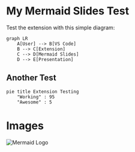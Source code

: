 # My Mermaid Slides Test

Test the extension with this simple diagram:

```mermaid
graph LR
    A[User] --> B[VS Code]
    B --> C[Extension]
    C --> D[Mermaid Slides]
    D --> E[Presentation]
```

## Another Test

```mermaid
pie title Extension Testing
    "Working" : 95
    "Awesome" : 5
```

# Images

![Mermaid Logo](public/examples/assets/320×213-pixels.jpg)
